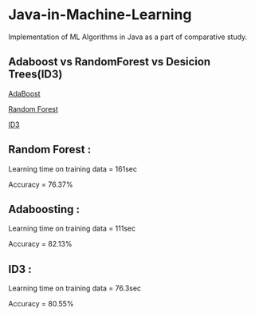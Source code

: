 # Java-in-Machine-Learning
Implementation of ML Algorithms in Java as a part of comparative study.

## Adaboost vs RandomForest vs Desicion Trees(ID3)
[AdaBoost](https://en.wikipedia.org/wiki/AdaBoost)

[Random Forest](https://en.wikipedia.org/wiki/Random_forest)

[ID3](https://en.wikipedia.org/wiki/ID3_algorithm)

## Random Forest :

Learning time on training data = 161sec

Accuracy = 76.37%

## Adaboosting :

Learning time on training data = 111sec

Accuracy = 82.13%

## ID3 :

Learning time on training data = 76.3sec

Accuracy = 80.55%

